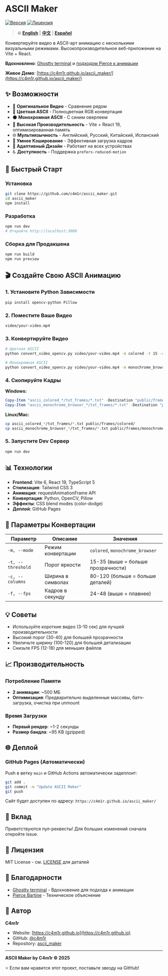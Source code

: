 # ASCII Maker

[![Версия](https://img.shields.io/badge/версия-1.0.1-blue.svg)](https://github.com/c4m1r/ascii_maker)
[![Лицензия](https://img.shields.io/badge/лицензия-MIT-green.svg)](LICENSE)

> 🌐 **[English](./README.md)** | **[中文](./README_CH.md)** | **[Español](./README_ES.md)**

Конвертируйте видео в ASCII-арт анимацию с несколькими визуальными режимами. Высокопроизводительное веб-приложение на Vite + React.

**Вдохновлено**: [Ghostty terminal](https://ghostty.org) и [подходом Pierce к анимации](https://pierce.dev/notes/making-the-ghostty-animation/)

**Живое Демо**: [https://c4m1r.github.io/ascii_maker/](https://c4m1r.github.io/ascii_maker/)

## ✨ Возможности

- 🎥 **Оригинальное Видео** - Сравнение рядом
- 🎨 **Цветная ASCII** - Полноцветная RGB конвертация
- ⚫ **Монохромная ASCII** - С синим оверлеем
- 🚀 **Высокая Производительность** - Vite + React 19, оптимизированная память
- 🌐 **Мультиязычность** - Английский, Русский, Китайский, Испанский
- 💾 **Умное Кэширование** - Эффективная загрузка кадров
- 📱 **Адаптивный Дизайн** - Работает на всех устройствах
- ♿ **Доступность** - Поддержка `prefers-reduced-motion`

## 🚀 Быстрый Старт

### Установка

```bash
git clone https://github.com/c4m1r/ascii_maker.git
cd ascii_maker
npm install
```

### Разработка

```bash
npm run dev
# Откройте http://localhost:3000
```

### Сборка для Продакшена

```bash
npm run build
npm run preview
```

## 🎬 Создайте Свою ASCII Анимацию

### 1. Установите Python Зависимости

```bash
pip install opencv-python Pillow
```

### 2. Поместите Ваше Видео

```bash
video/your-video.mp4
```

### 3. Конвертируйте Видео

```bash
# Цветная ASCII
python convert_video_opencv.py video/your-video.mp4 -m colored -t 15 -c 80 -f 24

# Монохромная ASCII
python convert_video_opencv.py video/your-video.mp4 -m monochrome_browser -t 15 -c 80 -f 24
```

### 4. Скопируйте Кадры

**Windows:**
```powershell
Copy-Item "ascii_colored_*/txt_frames/*.txt" -Destination "public/frames/colored/" -Force
Copy-Item "ascii_monochrome_browser_*/txt_frames/*.txt" -Destination "public/frames/monochrome/" -Force
```

**Linux/Mac:**
```bash
cp ascii_colored_*/txt_frames/*.txt public/frames/colored/
cp ascii_monochrome_browser_*/txt_frames/*.txt public/frames/monochrome/
```

### 5. Запустите Dev Сервер

```bash
npm run dev
```

## 📊 Технологии

- **Frontend**: Vite 6, React 19, TypeScript 5
- **Стилизация**: Tailwind CSS 3
- **Анимация**: requestAnimationFrame API
- **Конвертация**: Python, OpenCV, Pillow
- **Эффекты**: CSS blend modes (color-dodge)
- **Деплой**: GitHub Pages

## 🔧 Параметры Конвертации

| Параметр | Описание | Значения |
|----------|----------|----------|
| `-m, --mode` | Режим конвертации | `colored`, `monochrome_browser` |
| `-t, --threshold` | Порог яркости | 15-35 (выше = больше прозрачности) |
| `-c, --columns` | Ширина в символах | 80-120 (больше = больше деталей) |
| `-f, --fps` | Кадров в секунду | 24-48 (выше = плавнее) |

## 💡 Советы

- Используйте короткие видео (3-10 сек) для лучшей производительности
- Высокий порог (30-40) для большей прозрачности
- Увеличьте ширину (100-120) для большей детализации
- Снизьте FPS (12-18) для меньших файлов

## 📈 Производительность

### Потребление Памяти
- **2 анимации**: ~500 МБ
- **Оптимизация**: Предварительно выделенные массивы, батч-загрузка, очистка при unmount

### Время Загрузки
- **Первый рендер**: ~1-2 секунды
- **Размер бандла**: ~95 KB (gzipped)

## 🌐 Деплой

### GitHub Pages (Автоматически)

Push в ветку `main` и GitHub Actions автоматически задеплоит:

```bash
git add .
git commit -m "Update ASCII Maker"
git push
```

Сайт будет доступен по адресу: `https://c4m1r.github.io/ascii_maker/`

## 🤝 Вклад

Приветствуются пул-реквесты! Для больших изменений сначала откройте issue.

## 📄 Лицензия

MIT License - см. [LICENSE](LICENSE) для деталей

## 🙏 Благодарности

- [Ghostty terminal](https://ghostty.org) - Вдохновение для подхода к анимации
- [Pierce Bartine](https://pierce.dev/notes/making-the-ghostty-animation/) - Техническое объяснение

## 👤 Автор

**C4m1r**
- Website: [https://c4m1r.github.io](https://c4m1r.github.io)
- GitHub: [@c4m1r](https://github.com/c4m1r)
- Repository: [ascii_maker](https://github.com/c4m1r/ascii_maker)

---

**ASCII Maker by C4m1r © 2025**

⭐ Если вам нравится этот проект, поставьте звезду на GitHub!

